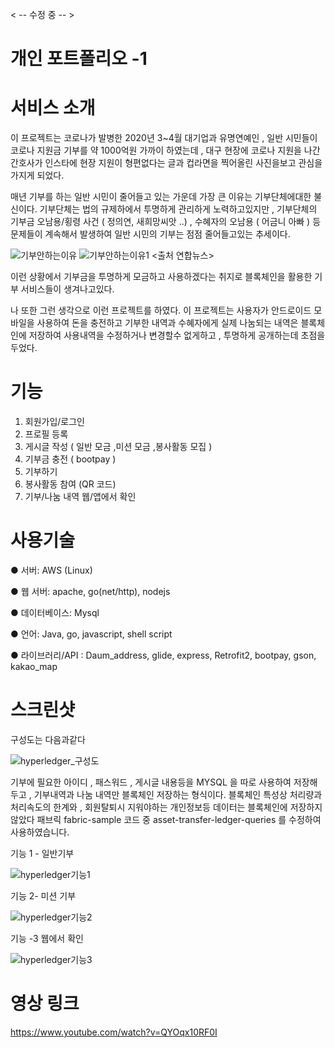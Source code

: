 < -- 수정 중 -- >
 
 # 개인 포트폴리오 -1
 
 
 # 서비스 소개
 

 
이 프로젝트는 코로나가 발병한 2020년 3~4월 대기업과 유명연예인 , 일반 시민들이 코로나 지원금 기부를 약 1000억원 가까이 하였는데 , 대구 현장에 코로나 지원을 나간 간호사가 인스타에 현장 지원이 형편없다는 글과 컵라면을 찍어올린 사진을보고 관심을 가지게 되었다.

매년 기부를 하는 일반 시민이 줄어들고 있는 가운데 가장 큰 이유는 기부단체에대한 불신이다. 기부단체는 법의 규제하에서 투명하게 관리하게 노력하고있지만 ,  기부단체의 기부금 오남용/횡령 사건 ( 정의연, 새희망씨앗 ..) , 수혜자의 오남용 ( 어금니 아빠 ) 등 문제들이 계속해서 발생하여 일반 시민의 기부는 점점 줄어들고있는 추세이다.

![기부안하는이유](https://user-images.githubusercontent.com/57000871/96362916-cd642f80-116b-11eb-8ae6-4cd167be5a16.jpg)
![기부안하는이유1](https://user-images.githubusercontent.com/57000871/96362932-eec51b80-116b-11eb-8043-ae46288b0947.jpg)
<출처 연합뉴스>









이런 상황에서 기부금을 투명하게 모금하고 사용하겠다는 취지로 블록체인을 활용한 기부 서비스들이 생겨나고있다.

나 또한 그런 생각으로 이런 프로젝트를 하였다.
이 프로젝트는 사용자가 안드로이드 모바일을 사용하여 돈을 충전하고 기부한 내역과 수혜자에게 실제 나눔되는 내역은 블록체인에 저장하여 사용내역을 수정하거나 변경할수 없게하고 , 투명하게 공개하는데 초점을 두었다.



# 기능
1. 회원가입/로그인
2. 프로필 등록
3. 게시글 작성 ( 일반 모금 ,미션 모금 ,봉사활동 모집 )
4. 기부금 충전 ( bootpay )
5. 기부하기 
6. 봉사활동 참여 (QR 코드)
7. 기부/나눔 내역 웹/앱에서 확인

# 사용기술

● 서버: AWS (Linux)

● 웹 서버: apache, go(net/http), nodejs

● 데이터베이스: Mysql

● 언어: Java, go, javascript, shell script

● 라이브러리/API : Daum_address, glide, express, Retrofit2, bootpay, gson, kakao_map

# 스크린샷 

구성도는 다음과같다

![hyperledger_구성도](https://user-images.githubusercontent.com/57000871/96362968-3481e400-116c-11eb-94b3-782841532dc6.png)




기부에 필요한 아이디 , 패스워드 , 게시글 내용등을 MYSQL 을 따로 사용하여 저장해 두고 , 기부내역과 나눔 내역만 블록체인 저장하는 형식이다.
블록체인 특성상 처리량과 처리속도의 한계와 , 회원탈퇴시 지워야하는 개인정보등 데이터는 블록체인에 저장하지 않았다
패브릭 fabric-sample 코드 중 asset-transfer-ledger-queries 를 수정하여 사용하였습니다.

기능 1 - 일반기부

![hyperledger기능1](https://user-images.githubusercontent.com/57000871/96363327-83c91400-116e-11eb-9f2f-c375834afd4f.png)


기능 2- 미션 기부

![hyperledger기능2](https://user-images.githubusercontent.com/57000871/96363331-8e83a900-116e-11eb-9c93-55bb0a919bed.png)


기능 -3 웹에서 확인

![hyperledger기능3](https://user-images.githubusercontent.com/57000871/96363332-95aab700-116e-11eb-8562-43afdd053671.png)


# 영상 링크

https://www.youtube.com/watch?v=QYOqx10RF0I
